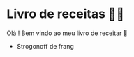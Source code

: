 # Livro de receitas :man_cook:

Olá ! Bem vindo ao meu livro de receitar :wave:

- Strogonoff de frang
